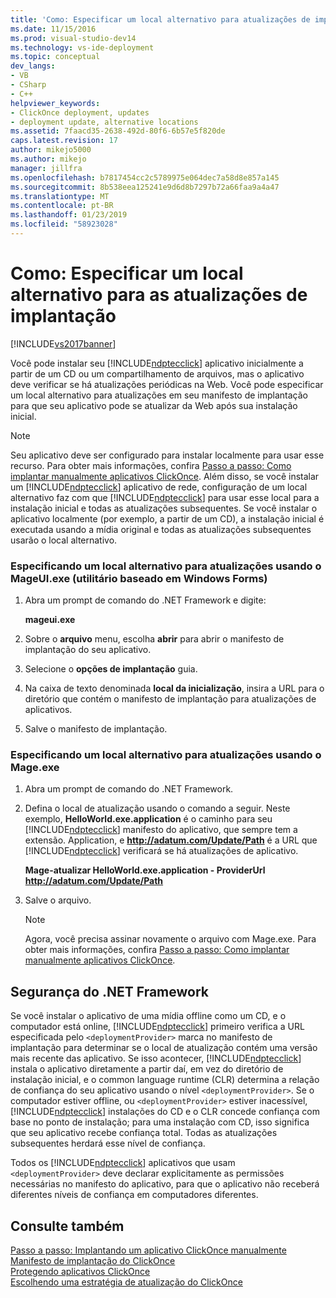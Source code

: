 ```yaml
---
title: 'Como: Especificar um local alternativo para atualizações de implantação | Microsoft Docs'
ms.date: 11/15/2016
ms.prod: visual-studio-dev14
ms.technology: vs-ide-deployment
ms.topic: conceptual
dev_langs:
- VB
- CSharp
- C++
helpviewer_keywords:
- ClickOnce deployment, updates
- deployment update, alternative locations
ms.assetid: 7faacd35-2638-492d-80f6-6b57e5f820de
caps.latest.revision: 17
author: mikejo5000
ms.author: mikejo
manager: jillfra
ms.openlocfilehash: b7817454cc2c5789975e064dec7a58d8e857a145
ms.sourcegitcommit: 8b538eea125241e9d6d8b7297b72a66faa9a4a47
ms.translationtype: MT
ms.contentlocale: pt-BR
ms.lasthandoff: 01/23/2019
ms.locfileid: "58923028"
---
```

# <a name="how-to-specify-an-alternate-location-for-deployment-updates"></a>Como: Especificar um local alternativo para as atualizações de implantação
[!INCLUDE[vs2017banner](../includes/vs2017banner.md)]

Você pode instalar seu [!INCLUDE[ndptecclick](../includes/ndptecclick-md.md)] aplicativo inicialmente a partir de um CD ou um compartilhamento de arquivos, mas o aplicativo deve verificar se há atualizações periódicas na Web. Você pode especificar um local alternativo para atualizações em seu manifesto de implantação para que seu aplicativo pode se atualizar da Web após sua instalação inicial.  
  
> [!NOTE]
>  Seu aplicativo deve ser configurado para instalar localmente para usar esse recurso. Para obter mais informações, confira [Passo a passo: Como implantar manualmente aplicativos ClickOnce](../deployment/walkthrough-manually-deploying-a-clickonce-application.md). Além disso, se você instalar um [!INCLUDE[ndptecclick](../includes/ndptecclick-md.md)] aplicativo de rede, configuração de um local alternativo faz com que [!INCLUDE[ndptecclick](../includes/ndptecclick-md.md)] para usar esse local para a instalação inicial e todas as atualizações subsequentes. Se você instalar o aplicativo localmente (por exemplo, a partir de um CD), a instalação inicial é executada usando a mídia original e todas as atualizações subsequentes usarão o local alternativo.  
  
### <a name="specifying-an-alternate-location-for-updates-by-using-mageuiexe-windows-forms-based-utility"></a>Especificando um local alternativo para atualizações usando o MageUI.exe (utilitário baseado em Windows Forms)  
  
1.  Abra um prompt de comando do .NET Framework e digite:  
  
     **mageui.exe**  
  
2.  Sobre o **arquivo** menu, escolha **abrir** para abrir o manifesto de implantação do seu aplicativo.  
  
3.  Selecione o **opções de implantação** guia.  
  
4.  Na caixa de texto denominada **local da inicialização**, insira a URL para o diretório que contém o manifesto de implantação para atualizações de aplicativos.  
  
5.  Salve o manifesto de implantação.  
  
### <a name="specifying-an-alternate-location-for-updates-by-using-mageexe"></a>Especificando um local alternativo para atualizações usando o Mage.exe  
  
1.  Abra um prompt de comando do .NET Framework.  
  
2.  Defina o local de atualização usando o comando a seguir. Neste exemplo, **HelloWorld.exe.application** é o caminho para seu [!INCLUDE[ndptecclick](../includes/ndptecclick-md.md)] manifesto do aplicativo, que sempre tem a extensão. Application, e **http://adatum.com/Update/Path** é a URL que [!INCLUDE[ndptecclick](../includes/ndptecclick-md.md)] verificará se há atualizações de aplicativo.  
  
     **Mage-atualizar HelloWorld.exe.application - ProviderUrl http://adatum.com/Update/Path**  
  
3.  Salve o arquivo.  
  
    > [!NOTE]
    >  Agora, você precisa assinar novamente o arquivo com Mage.exe. Para obter mais informações, confira [Passo a passo: Como implantar manualmente aplicativos ClickOnce](../deployment/walkthrough-manually-deploying-a-clickonce-application.md).  
  
## <a name="net-framework-security"></a>Segurança do .NET Framework  
 Se você instalar o aplicativo de uma mídia offline como um CD, e o computador está online, [!INCLUDE[ndptecclick](../includes/ndptecclick-md.md)] primeiro verifica a URL especificada pelo `<deploymentProvider>` marca no manifesto de implantação para determinar se o local de atualização contém uma versão mais recente das aplicativo. Se isso acontecer, [!INCLUDE[ndptecclick](../includes/ndptecclick-md.md)] instala o aplicativo diretamente a partir daí, em vez do diretório de instalação inicial, e o common language runtime (CLR) determina a relação de confiança do seu aplicativo usando o nível `<deploymentProvider>`. Se o computador estiver offline, ou `<deploymentProvider>` estiver inacessível, [!INCLUDE[ndptecclick](../includes/ndptecclick-md.md)] instalações do CD e o CLR concede confiança com base no ponto de instalação; para uma instalação com CD, isso significa que seu aplicativo recebe confiança total. Todas as atualizações subsequentes herdará esse nível de confiança.  
  
 Todos os [!INCLUDE[ndptecclick](../includes/ndptecclick-md.md)] aplicativos que usam `<deploymentProvider>` deve declarar explicitamente as permissões necessárias no manifesto do aplicativo, para que o aplicativo não receberá diferentes níveis de confiança em computadores diferentes.  
  
## <a name="see-also"></a>Consulte também  
 [Passo a passo: Implantando um aplicativo ClickOnce manualmente](../deployment/walkthrough-manually-deploying-a-clickonce-application.md)   
 [Manifesto de implantação do ClickOnce](../deployment/clickonce-deployment-manifest.md)   
 [Protegendo aplicativos ClickOnce](../deployment/securing-clickonce-applications.md)   
 [Escolhendo uma estratégia de atualização do ClickOnce](../deployment/choosing-a-clickonce-update-strategy.md)
